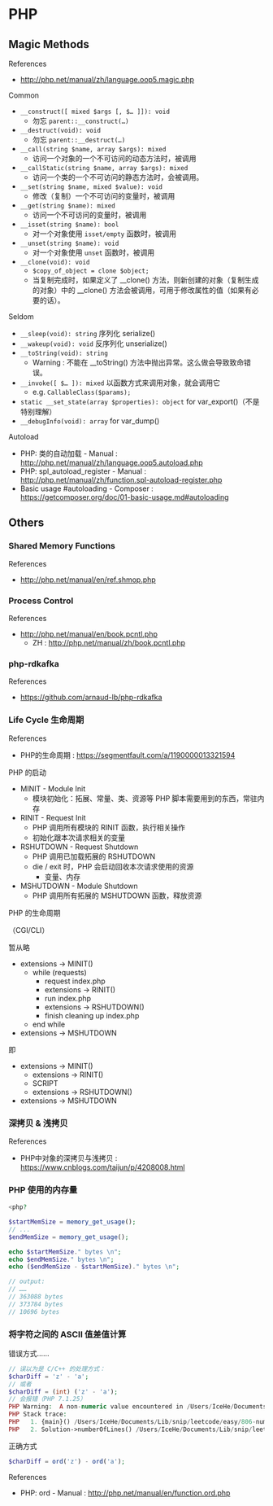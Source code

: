 # PHP

## Magic Methods

References

- http://php.net/manual/zh/language.oop5.magic.php

Common

- `__construct([ mixed $args [, $… ]]): void`
    - 勿忘 `parent::__construct(…)`
- `__destruct(void): void`
    - 勿忘 `parent::__destruct(…)`
- `__call(string $name, array $args): mixed`
    - 访问一个对象的一个不可访问的动态方法时，被调用
- `__callStatic(string $name, array $args): mixed`
    - 访问一个类的一个不可访问的静态方法时，会被调用。
- `__set(string $name, mixed $value): void`
    - 修改（复制）一个不可访问的变量时，被调用
- `__get(string $name): mixed`
    - 访问一个不可访问的变量时，被调用
- `__isset(string $name): bool`
    - 对一个对象使用 `isset/empty` 函数时，被调用
- `__unset(string $name): void`
    - 对一个对象使用 `unset` 函数时，被调用
- `__clone(void): void`
    - `$copy_of_object = clone $object;`
    - 当复制完成时，如果定义了 __clone() 方法，则新创建的对象（复制生成的对象）中的 __clone() 方法会被调用，可用于修改属性的值（如果有必要的话）。

Seldom

- `__sleep(void): string` 序列化 serialize()
- `__wakeup(void): void` 反序列化 unserialize()
- `__toString(void): string`
    - Warning : 不能在 __toString() 方法中抛出异常。这么做会导致致命错误。
- `__invoke([ $… ]): mixed` 以函数方式来调用对象，就会调用它
    - e.g. `CallableClass($params);`
- `static __set_state(array $properties): object` for var_export()（不是特别理解）
- `__debugInfo(void): array` for var_dump()

Autoload

- PHP: 类的自动加载 - Manual : http://php.net/manual/zh/language.oop5.autoload.php
- PHP: spl_autoload_register - Manual : http://php.net/manual/zh/function.spl-autoload-register.php
- Basic usage #autoloading - Composer : https://getcomposer.org/doc/01-basic-usage.md#autoloading

## Others

### Shared Memory Functions

References

- http://php.net/manual/en/ref.shmop.php

### Process Control

References

- http://php.net/manual/en/book.pcntl.php
    - ZH : http://php.net/manual/zh/book.pcntl.php

### php-rdkafka

References

- https://github.com/arnaud-lb/php-rdkafka

### Life Cycle 生命周期

References

- PHP的生命周期 : https://segmentfault.com/a/1190000013321594

PHP 的启动

- MINIT - Module Init
    - 模块初始化：拓展、常量、类、资源等 PHP 脚本需要用到的东西，常驻内存
- RINIT - Request Init
    - PHP 调用所有模块的 RINIT 函数，执行相关操作
    - 初始化跟本次请求相关的变量
- RSHUTDOWN - Request Shutdown
    - PHP 调用已加载拓展的 RSHUTDOWN
    - die / exit 时，PHP 会启动回收本次请求使用的资源
        - 变量、内存
- MSHUTDOWN - Module Shutdown
    - PHP 调用所有拓展的 MSHUTDOWN 函数，释放资源

PHP 的生命周期

（CGI/CLI）

暂从略

- extensions -> MINIT()
    - while (requests)
        - request index.php
        - extensions -> RINIT()
        - run index.php
        - extensions -> RSHUTDOWN()
        - finish cleaning up index.php
    - end while
- extensions -> MSHUTDOWN

即

- extensions -> MINIT()
    - extensions -> RINIT()
    - SCRIPT
    - extensions -> RSHUTDOWN()
- extensions -> MSHUTDOWN

### 深拷贝 & 浅拷贝

References

- PHP中对象的深拷贝与浅拷贝 : https://www.cnblogs.com/taijun/p/4208008.html

### PHP 使用的内存量

```php
<php?

$startMemSize = memory_get_usage();
// ...
$endMemSize = memory_get_usage();

echo $startMemSize." bytes \n";
echo $endMemSize." bytes \n";
echo ($endMemSize - $startMemSize)." bytes \n";

// output:
// ……
// 363088 bytes
// 373784 bytes
// 10696 bytes
```

### 将字符之间的 ASCII 值差值计算

错误方式……

```php
// 误以为是 C/C++ 的处理方式：
$charDiff = 'z' - 'a';
// 或者
$charDiff = (int) ('z' - 'a');
// 会报错（PHP 7.1.25）
PHP Warning:  A non-numeric value encountered in /Users/IceHe/Documents/Lib/snip/leetcode/easy/806-number-of-lines-to-write-string.php on line 25
PHP Stack trace:
PHP   1. {main}() /Users/IceHe/Documents/Lib/snip/leetcode/easy/806-number-of-lines-to-write-string.php:0
PHP   2. Solution->numberOfLines() /Users/IceHe/Documents/Lib/snip/leetcode/easy/806-number-of-lines-to-write-string.php:43
```

正确方式

```php
$charDiff = ord('z') - ord('a');
```

References

- PHP: ord - Manual  : http://php.net/manual/en/function.ord.php
